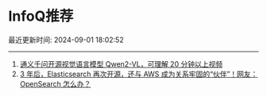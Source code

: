 # InfoQ推荐

最近更新时间: 2024-09-01 18:02:52

--- 
1. [通义千问开源视觉语言模型 Qwen2-VL，可理解 20 分钟以上视频](https://www.infoq.cn/article/BrPAABR3O6dSxSOYarv6) 
2. [3 年后，Elasticsearch 再次开源，还与 AWS 成为关系牢固的“伙伴”！网友：OpenSearch 怎么办？](https://www.infoq.cn/article/HlyJL6hyOtSImoNTOL32) 

